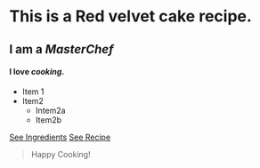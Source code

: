 # This is a **Red velvet cake** recipe.
## I am a *MasterChef*
#### I love **_cooking_**.

* Item 1
* Item2
    * Intem2a
    * Item2b

[See Ingredients](ingredients.md)
[See Recipe](recipe.md)


> Happy Cooking!

